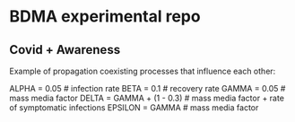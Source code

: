 # BDMA experimental repo

## Covid + Awareness

Example of propagation coexisting processes that influence each other:

ALPHA = 0.05                # infection rate 
BETA = 0.1                  # recovery rate
GAMMA = 0.05                # mass media factor
DELTA = GAMMA + (1 - 0.3)   # mass media factor + rate of symptomatic infections
EPSILON = GAMMA             # mass media factor
